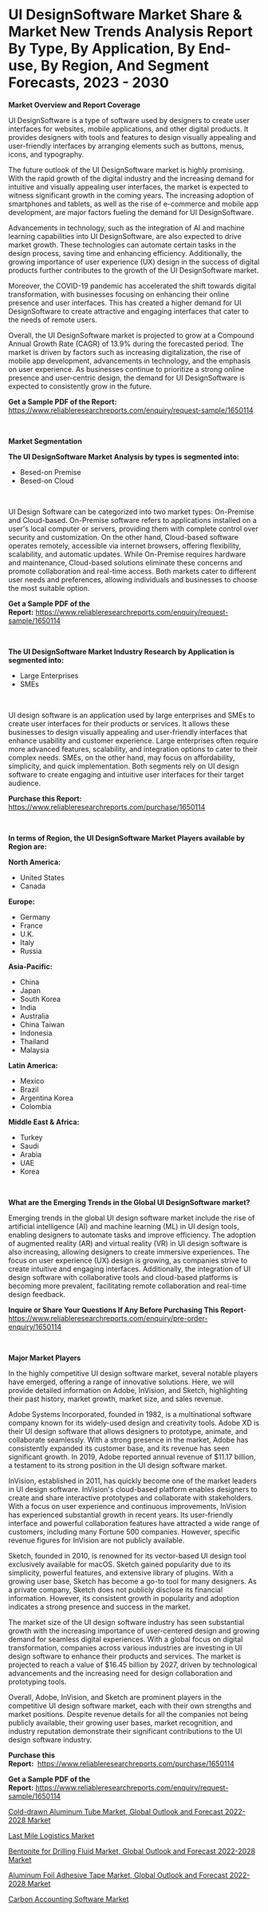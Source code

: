 <p><h1>UI DesignSoftware Market Share & Market New Trends Analysis Report By Type, By Application, By End-use, By Region, And Segment Forecasts, 2023 - 2030</h1></p><p><strong>Market Overview and Report Coverage</strong></p>
<p><p>UI DesignSoftware is a type of software used by designers to create user interfaces for websites, mobile applications, and other digital products. It provides designers with tools and features to design visually appealing and user-friendly interfaces by arranging elements such as buttons, menus, icons, and typography.</p><p>The future outlook of the UI DesignSoftware market is highly promising. With the rapid growth of the digital industry and the increasing demand for intuitive and visually appealing user interfaces, the market is expected to witness significant growth in the coming years. The increasing adoption of smartphones and tablets, as well as the rise of e-commerce and mobile app development, are major factors fueling the demand for UI DesignSoftware.</p><p>Advancements in technology, such as the integration of AI and machine learning capabilities into UI DesignSoftware, are also expected to drive market growth. These technologies can automate certain tasks in the design process, saving time and enhancing efficiency. Additionally, the growing importance of user experience (UX) design in the success of digital products further contributes to the growth of the UI DesignSoftware market.</p><p>Moreover, the COVID-19 pandemic has accelerated the shift towards digital transformation, with businesses focusing on enhancing their online presence and user interfaces. This has created a higher demand for UI DesignSoftware to create attractive and engaging interfaces that cater to the needs of remote users.</p><p>Overall, the UI DesignSoftware market is projected to grow at a Compound Annual Growth Rate (CAGR) of 13.9% during the forecasted period. The market is driven by factors such as increasing digitalization, the rise of mobile app development, advancements in technology, and the emphasis on user experience. As businesses continue to prioritize a strong online presence and user-centric design, the demand for UI DesignSoftware is expected to consistently grow in the future.</p></p>
<p><strong>Get a Sample PDF of the Report:</strong> <a href="https://www.reliableresearchreports.com/enquiry/request-sample/1650114">https://www.reliableresearchreports.com/enquiry/request-sample/1650114</a></p>
<p>&nbsp;</p>
<p><strong>Market Segmentation</strong></p>
<p><strong>The UI DesignSoftware Market Analysis by types is segmented into:</strong></p>
<p><ul><li>Besed-on Premise</li><li>Besed-on Cloud</li></ul></p>
<p>&nbsp;</p>
<p><p>UI Design Software can be categorized into two market types: On-Premise and Cloud-based. On-Premise software refers to applications installed on a user's local computer or servers, providing them with complete control over security and customization. On the other hand, Cloud-based software operates remotely, accessible via internet browsers, offering flexibility, scalability, and automatic updates. While On-Premise requires hardware and maintenance, Cloud-based solutions eliminate these concerns and promote collaboration and real-time access. Both markets cater to different user needs and preferences, allowing individuals and businesses to choose the most suitable option.</p></p>
<p><strong>Get a Sample PDF of the Report:</strong>&nbsp;<a href="https://www.reliableresearchreports.com/enquiry/request-sample/1650114">https://www.reliableresearchreports.com/enquiry/request-sample/1650114</a></p>
<p>&nbsp;</p>
<p><strong>The UI DesignSoftware Market Industry Research by Application is segmented into:</strong></p>
<p><ul><li>Large Enterprises</li><li>SMEs</li></ul></p>
<p>&nbsp;</p>
<p><p>UI design software is an application used by large enterprises and SMEs to create user interfaces for their products or services. It allows these businesses to design visually appealing and user-friendly interfaces that enhance usability and customer experience. Large enterprises often require more advanced features, scalability, and integration options to cater to their complex needs. SMEs, on the other hand, may focus on affordability, simplicity, and quick implementation. Both segments rely on UI design software to create engaging and intuitive user interfaces for their target audience.</p></p>
<p><strong>Purchase this Report:</strong>&nbsp; <a href="https://www.reliableresearchreports.com/purchase/1650114">https://www.reliableresearchreports.com/purchase/1650114</a></p>
<p>&nbsp;</p>
<p><strong>In terms of Region, the UI DesignSoftware Market Players available by Region are:</strong></p>
<p>
    <p> <strong> North America: </strong>
        <ul>
            <li>United States</li>
            <li>Canada</li>
        </ul>
        </p> 
    <p> <strong> Europe: </strong>
        <ul>
            <li>Germany</li>
            <li>France</li>
            <li>U.K.</li>
            <li>Italy</li>
            <li>Russia</li>
        </ul>
        </p> 
    <p> <strong> Asia-Pacific: </strong>
        <ul>
            <li>China</li>
            <li>Japan</li>
            <li>South Korea</li>
            <li>India</li>
            <li>Australia</li>
            <li>China Taiwan</li>
            <li>Indonesia</li>
            <li>Thailand</li>
            <li>Malaysia</li>
        </ul>
        </p> 
    <p> <strong> Latin America: </strong>
        <ul>
            <li>Mexico</li>
            <li>Brazil</li>
            <li>Argentina Korea</li>
            <li>Colombia</li>
        </ul>
        </p> 
    <p> <strong> Middle East & Africa: </strong>
        <ul>
            <li>Turkey</li>
            <li>Saudi</li>
            <li>Arabia</li>
            <li>UAE</li>
            <li>Korea</li>
        </ul>
    </p>
    </p>
<p>&nbsp;</p>
<p><strong>What are the Emerging Trends in the Global UI DesignSoftware market?</strong></p>
<p><p>Emerging trends in the global UI design software market include the rise of artificial intelligence (AI) and machine learning (ML) in UI design tools, enabling designers to automate tasks and improve efficiency. The adoption of augmented reality (AR) and virtual reality (VR) in UI design software is also increasing, allowing designers to create immersive experiences. The focus on user experience (UX) design is growing, as companies strive to create intuitive and engaging interfaces. Additionally, the integration of UI design software with collaborative tools and cloud-based platforms is becoming more prevalent, facilitating remote collaboration and real-time design feedback.</p></p>
<p><strong>Inquire or Share Your Questions If Any Before Purchasing This Report</strong>- <a href="https://www.reliableresearchreports.com/enquiry/pre-order-enquiry/1650114">https://www.reliableresearchreports.com/enquiry/pre-order-enquiry/1650114</a></p>
<p>&nbsp;</p>
<p><strong>Major Market Players</strong></p>
<p><p>In the highly competitive UI design software market, several notable players have emerged, offering a range of innovative solutions. Here, we will provide detailed information on Adobe, InVision, and Sketch, highlighting their past history, market growth, market size, and sales revenue.</p><p>Adobe Systems Incorporated, founded in 1982, is a multinational software company known for its widely-used design and creativity tools. Adobe XD is their UI design software that allows designers to prototype, animate, and collaborate seamlessly. With a strong presence in the market, Adobe has consistently expanded its customer base, and its revenue has seen significant growth. In 2019, Adobe reported annual revenue of $11.17 billion, a testament to its strong position in the UI design software market.</p><p>InVision, established in 2011, has quickly become one of the market leaders in UI design software. InVision's cloud-based platform enables designers to create and share interactive prototypes and collaborate with stakeholders. With a focus on user experience and continuous improvements, InVision has experienced substantial growth in recent years. Its user-friendly interface and powerful collaboration features have attracted a wide range of customers, including many Fortune 500 companies. However, specific revenue figures for InVision are not publicly available.</p><p>Sketch, founded in 2010, is renowned for its vector-based UI design tool exclusively available for macOS. Sketch gained popularity due to its simplicity, powerful features, and extensive library of plugins. With a growing user base, Sketch has become a go-to tool for many designers. As a private company, Sketch does not publicly disclose its financial information. However, its consistent growth in popularity and adoption indicates a strong presence and success in the market.</p><p>The market size of the UI design software industry has seen substantial growth with the increasing importance of user-centered design and growing demand for seamless digital experiences. With a global focus on digital transformation, companies across various industries are investing in UI design software to enhance their products and services. The market is projected to reach a value of $16.45 billion by 2027, driven by technological advancements and the increasing need for design collaboration and prototyping tools.</p><p>Overall, Adobe, InVision, and Sketch are prominent players in the competitive UI design software market, each with their own strengths and market positions. Despite revenue details for all the companies not being publicly available, their growing user bases, market recognition, and industry reputation demonstrate their significant contributions to the UI design software industry.</p></p>
<p><strong>Purchase this Report:</strong>&nbsp;&nbsp;<a href="https://www.reliableresearchreports.com/purchase/1650114">https://www.reliableresearchreports.com/purchase/1650114</a></p>
<p></p>
<p><strong>Get a Sample PDF of the Report:</strong>&nbsp;<a href="https://www.reliableresearchreports.com/enquiry/request-sample/1650114">https://www.reliableresearchreports.com/enquiry/request-sample/1650114</a></p>
<p><p><a href="https://www.linkedin.com/pulse/cold-drawn-aluminum-tube-market-global-outlook-forecast/">Cold-drawn Aluminum Tube Market, Global Outlook and Forecast 2022-2028 Market</a></p><p><a href="https://medium.com/@chazmonahan2023/last-mile-logistics-market-insights-into-market-cagr-market-trends-and-growth-strategies-4bc7f858e272">Last Mile Logistics Market</a></p><p><a href="https://www.linkedin.com/pulse/bentonite-drilling-fluid-market-global-outlook-forecast-2022-2028/">Bentonite for Drilling Fluid Market, Global Outlook and Forecast 2022-2028 Market</a></p><p><a href="https://www.linkedin.com/pulse/aluminum-foil-adhesive-tape-market-global-outlook-forecast/">Aluminum Foil Adhesive Tape Market, Global Outlook and Forecast 2022-2028 Market</a></p><p><a href="https://medium.com/@twilabailey2000/carbon-accounting-software-market-furnishes-information-on-market-share-market-trends-and-market-218f790450b0">Carbon Accounting Software Market</a></p></p>